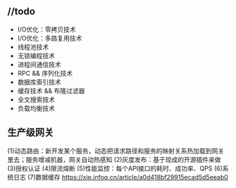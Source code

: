 ## //todo
- I/O优化：零拷贝技术
- I/O优化：多路复用技术
- 线程池技术
- 无锁编程技术
- 进程间通信技术
- RPC && 序列化技术
- 数据库索引技术
- 缓存技术 && 布隆过滤器
- 全文搜索技术
- 负载均衡技术

## 生产级网关
(1)动态路由：新开发某个服务，动态把请求路径和服务的映射关系热加载到网关里去；服务增减机器，网关自动热感知
(2)灰度发布：基于现成的开源插件来做
(3)授权认证
(4)限流熔断
(5)性能监控：每个API接口的耗时、成功率、QPS
(6)系统日志
(7)数据缓存
https://xie.infoq.cn/article/a0d418bf29915ecad5d5eeab0